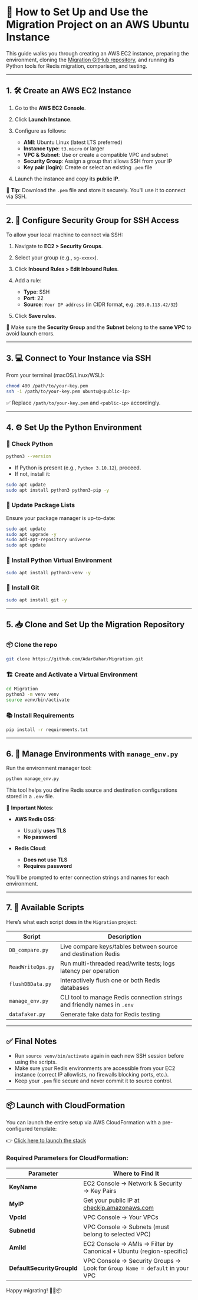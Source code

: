 # 🚀 How to Set Up and Use the Migration Project on an AWS Ubuntu Instance

This guide walks you through creating an AWS EC2 instance, preparing the environment, cloning the [Migration GitHub repository](https://github.com/AdarBahar/Migration), and running its Python tools for Redis migration, comparison, and testing.

---

## 1. 🛠️ Create an AWS EC2 Instance

1. Go to the **AWS EC2 Console**.
2. Click **Launch Instance**.
3. Configure as follows:

   * **AMI**: Ubuntu Linux (latest LTS preferred)
   * **Instance type**: `t3.micro` or larger
   * **VPC & Subnet**: Use or create a compatible VPC and subnet
   * **Security Group**: Assign a group that allows SSH from your IP
   * **Key pair (login)**: Create or select an existing `.pem` file
4. Launch the instance and copy its **public IP**.

📌 **Tip**: Download the `.pem` file and store it securely. You'll use it to connect via SSH.

---

## 2. 🔐 Configure Security Group for SSH Access

To allow your local machine to connect via SSH:

1. Navigate to **EC2 > Security Groups**.
2. Select your group (e.g., `sg-xxxxx`).
3. Click **Inbound Rules > Edit Inbound Rules**.
4. Add a rule:

   * **Type**: SSH
   * **Port**: 22
   * **Source**: `Your IP address` (in CIDR format, e.g. `203.0.113.42/32`)
5. Click **Save rules**.

📌 Make sure the **Security Group** and the **Subnet** belong to the **same VPC** to avoid launch errors.

---

## 3. 💻 Connect to Your Instance via SSH

From your terminal (macOS/Linux/WSL):

```bash
chmod 400 /path/to/your-key.pem
ssh -i /path/to/your-key.pem ubuntu@<public-ip>
```

✅ Replace `/path/to/your-key.pem` and `<public-ip>` accordingly.

---

## 4. ⚙️ Set Up the Python Environment

### 🔎 Check Python

```bash
python3 --version
```

* If Python is present (e.g., `Python 3.10.12`), proceed.
* If not, install it:

```bash
sudo apt update
sudo apt install python3 python3-pip -y
```

### 🔄 Update Package Lists

Ensure your package manager is up-to-date:

```bash
sudo apt update
sudo apt upgrade -y
sudo add-apt-repository universe
sudo apt update
```

### 🐍 Install Python Virtual Environment

```bash
sudo apt install python3-venv -y
```

### 🧬 Install Git

```bash
sudo apt install git -y
```

---

## 5. 📥 Clone and Set Up the Migration Repository

### 📦 Clone the repo

```bash
git clone https://github.com/AdarBahar/Migration.git
```

### 🏗️ Create and Activate a Virtual Environment

```bash
cd Migration
python3 -m venv venv
source venv/bin/activate
```

### 📚 Install Requirements

```bash
pip install -r requirements.txt
```

---

## 6. 🔧 Manage Environments with `manage_env.py`

Run the environment manager tool:

```bash
python manage_env.py
```

This tool helps you define Redis source and destination configurations stored in a `.env` file.

📝 **Important Notes**:

* **AWS Redis OSS**:

  * Usually **uses TLS**
  * **No password**
* **Redis Cloud**:

  * **Does not use TLS**
  * **Requires password**

You'll be prompted to enter connection strings and names for each environment.

---

## 7. 🚀 Available Scripts

Here’s what each script does in the `Migration` project:

| Script            | Description                                                              |
| ----------------- | ------------------------------------------------------------------------ |
| `DB_compare.py`   | Live compare keys/tables between source and destination Redis            |
| `ReadWriteOps.py` | Run multi-threaded read/write tests; logs latency per operation          |
| `flushDBData.py`  | Interactively flush one or both Redis databases                          |
| `manage_env.py`   | CLI tool to manage Redis connection strings and friendly names in `.env` |
| `datafaker.py`    | Generate fake data for Redis testing                                     |

---

## ✅ Final Notes

* Run `source venv/bin/activate` again in each new SSH session before using the scripts.
* Make sure your Redis environments are accessible from your EC2 instance (correct IP allowlists, no firewalls blocking ports, etc.).
* Keep your `.pem` file secure and never commit it to source control.

---

## 📦 Launch with CloudFormation

You can launch the entire setup via AWS CloudFormation with a pre-configured template:

👉 [Click here to launch the stack](https://console.aws.amazon.com/cloudformation/home?#/stacks/create/review?templateURL=https://adar-testing.s3.eu-north-1.amazonaws.com/migration-instance.yaml)

### Required Parameters for CloudFormation:

| Parameter                  | Where to Find It                                                             |
| -------------------------- | ---------------------------------------------------------------------------- |
| **KeyName**                | EC2 Console → Network & Security → Key Pairs                                 |
| **MyIP**                   | Get your public IP at [checkip.amazonaws.com](https://checkip.amazonaws.com) |
| **VpcId**                  | VPC Console → Your VPCs                                                      |
| **SubnetId**               | VPC Console → Subnets (must belong to selected VPC)                          |
| **AmiId**                  | EC2 Console → AMIs → Filter by Canonical + Ubuntu (region-specific)          |
| **DefaultSecurityGroupId** | VPC Console → Security Groups → Look for `Group Name = default` in your VPC  |

Happy migrating! 🧠🔁📦
